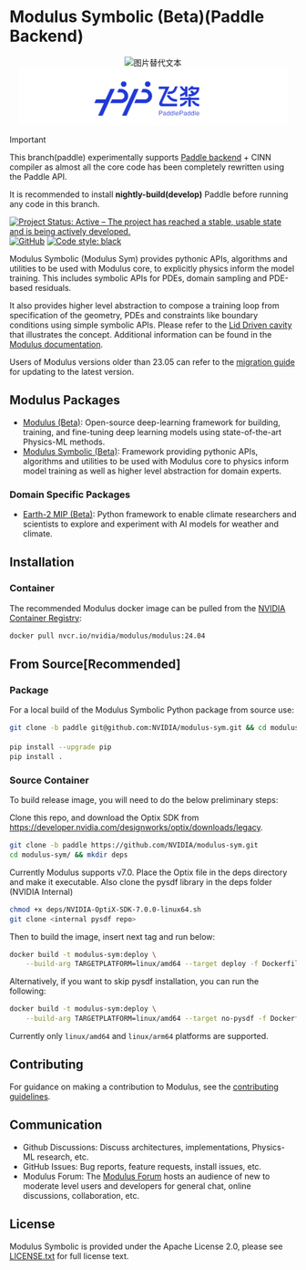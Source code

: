 <!-- markdownlint-disable -->
# Modulus Symbolic (Beta)(Paddle Backend)

<p align="center">
<img src="https://pbs.twimg.com/profile_images/1145524454170062848/U4lxVYEw_400x400.png" alt="图片替代文本" height="100">
<img src="https://github.com/PaddlePaddle/Paddle/blob/develop/doc/imgs/logo.png" alt="图片替代文本" height="100">
</p>

> [!IMPORTANT]
> This branch(paddle) experimentally supports [Paddle backend](https://www.paddlepaddle.org.cn/en/install/quick?docurl=/documentation/docs/en/develop/install/pip/linux-pip_en.html) + CINN compiler
> as almost all the core code has been completely rewritten using the Paddle API.
>
> It is recommended to install **nightly-build(develop)** Paddle before running any code in this branch.

[![Project Status: Active – The project has reached a stable, usable state and is being actively developed.](https://www.repostatus.org/badges/latest/active.svg)](https://www.repostatus.org/#active)
[![GitHub](https://img.shields.io/github/license/NVIDIA/modulus-sym)](https://github.com/NVIDIA/modulus-sym/blob/master/LICENSE.txt)
[![Code style: black](https://img.shields.io/badge/code%20style-black-000000.svg)](https://github.com/psf/black)

Modulus Symbolic (Modulus Sym) provides pythonic APIs, algorithms and utilities to be used with Modulus core, to explicitly physics inform the model training. This includes symbolic APIs for PDEs, domain sampling and PDE-based residuals.

It also provides higher level abstraction to compose a training loop from specification of the geometry, PDEs and constraints like boundary conditions using simple symbolic APIs.
Please refer to the [Lid Driven cavity](https://docs.nvidia.com/deeplearning/modulus/modulus-sym/user_guide/basics/lid_driven_cavity_flow.html) that illustrates the concept.
Additional information can be found in the [Modulus documentation](https://docs.nvidia.com/modulus/index.html#sym).

Users of Modulus versions older than 23.05 can refer to the [migration guide](https://docs.nvidia.com/deeplearning/modulus/migration-guide/index.html)
for updating to the latest version.

## Modulus Packages

- [Modulus (Beta)](https://github.com/NVIDIA/modulus): Open-source deep-learning framework for building, training, and fine-tuning deep learning models using state-of-the-art Physics-ML methods.
- [Modulus Symbolic (Beta)](https://github.com/NVIDIA/modulus-sym): Framework providing pythonic APIs, algorithms and utilities to be used with Modulus core to physics inform model training as well as higher level abstraction for domain experts.

### Domain Specific Packages

- [Earth-2 MIP (Beta)](https://github.com/NVIDIA/earth2mip): Python framework to enable climate researchers and scientists to explore and experiment with AI models for weather and climate.

## Installation

<!-- ### PyPi

The recommended method for installing the latest version of Modulus Symbolic is using PyPi:

```bash
pip install nvidia-modulus.sym
```

Note, the above method only works for x86/amd64 based architectures. For installing Modulus Sym on Arm based systems using pip,
Install VTK from source as shown [here](https://gitlab.kitware.com/vtk/vtk/-/blob/v9.2.6/Documentation/dev/build.md?ref_type=tags#python-wheels) and then install Modulus-Sym and other dependencies

```bash
pip install nvidia-modulus.sym --no-deps
pip install "hydra-core>=1.2.0" "termcolor>=2.1.1" "chaospy>=4.3.7" "Cython==0.29.28" "numpy-stl==2.16.3" "opencv-python==4.5.5.64" \
    "scikit-learn==1.0.2" "symengine>=0.10.0" "sympy==1.12" "timm==0.5.4" "paddlepaddle-gpu" "transforms3d==0.3.1" \
    "typing==3.7.4.3" "pillow==10.0.1" "notebook==6.4.12" "mistune==2.0.3" "pint==0.19.2" "tensorboard>=2.8.0"
``` -->

### Container

The recommended Modulus docker image can be pulled from the [NVIDIA Container Registry](https://catalog.ngc.nvidia.com/orgs/nvidia/teams/modulus/containers/modulus):

```bash
docker pull nvcr.io/nvidia/modulus/modulus:24.04
```

## From Source[Recommended]

### Package

For a local build of the Modulus Symbolic Python package from source use:

```Bash
git clone -b paddle git@github.com:NVIDIA/modulus-sym.git && cd modulus-sym

pip install --upgrade pip
pip install .
```

### Source Container

To build release image, you will need to do the below preliminary steps:

Clone this repo, and download the Optix SDK from
<https://developer.nvidia.com/designworks/optix/downloads/legacy>.

```bash
git clone -b paddle https://github.com/NVIDIA/modulus-sym.git
cd modulus-sym/ && mkdir deps
```

Currently Modulus supports v7.0. Place the Optix file in the deps directory and make it
executable. Also clone the pysdf library in the deps folder (NVIDIA Internal)

```bash
chmod +x deps/NVIDIA-OptiX-SDK-7.0.0-linux64.sh
git clone <internal pysdf repo>
```

Then to build the image, insert next tag and run below:

```bash
docker build -t modulus-sym:deploy \
    --build-arg TARGETPLATFORM=linux/amd64 --target deploy -f Dockerfile .
```

Alternatively, if you want to skip pysdf installation, you can run the following:

```bash
docker build -t modulus-sym:deploy \
    --build-arg TARGETPLATFORM=linux/amd64 --target no-pysdf -f Dockerfile .
```

Currently only `linux/amd64` and `linux/arm64` platforms are supported.

## Contributing

For guidance on making a contribution to Modulus, see the [contributing guidelines](https://github.com/NVIDIA/modulus-sym/blob/main/CONTRIBUTING.md).

## Communication

- Github Discussions: Discuss architectures, implementations, Physics-ML research, etc.
- GitHub Issues: Bug reports, feature requests, install issues, etc.
- Modulus Forum: The [Modulus Forum](https://forums.developer.nvidia.com/c/physics-simulation/modulus-physics-ml-model-framework)
hosts an audience of new to moderate level users and developers for general chat, online
discussions, collaboration, etc.

## License

Modulus Symbolic is provided under the Apache License 2.0, please see
[LICENSE.txt](./LICENSE.txt) for full license text.
